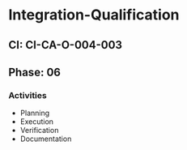 # Integration-Qualification

## CI: CI-CA-O-004-003
## Phase: 06

### Activities
- Planning
- Execution
- Verification
- Documentation
